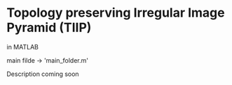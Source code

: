 # Topology preserving Irregular Image Pyramid (TIIP)
in MATLAB

main filde -> 'main_folder.m'

Description coming soon
